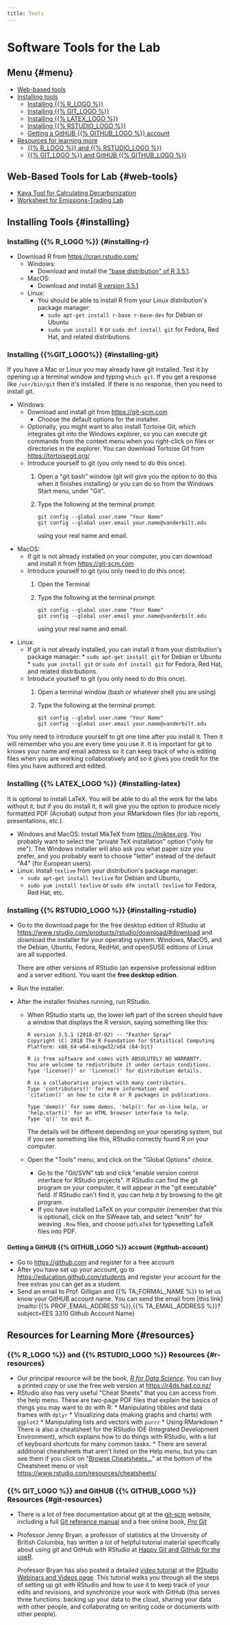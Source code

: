 ```yaml
---
title: Tools
---
```


# Software Tools for the Lab

## Menu {#menu}

* [Web-based tools](#web-tools)
* [Installing tools](#installing)
    * [Installing {{% R_LOGO %}}](#installing-r)
    * [Installing {{% GIT_LOGO %}}](#installing-git)
    * [Installing {{% LATEX_LOGO %}}](#installing-latex)
    * [Installing {{% RSTUDIO_LOGO %}}](#installing-rstudio)
    * [Getting a GitHUB {{% GITHUB_LOGO %}} account](#github-account)
* [Resources for learning more](#resources)
    * [{{% R_LOGO %}} and {{% RSTUDIO_LOGO %}}](#r-resources)
    * [{{% GIT_LOGO %}} and GitHUB {{% GITHUB_LOGO %}}](#git-resources)


## Web-Based Tools for Lab {#web-tools}

* [Kaya Tool for Calculating Decarbonization](https://ees3310.jgilligan.org/decarbonization/)
* [Worksheet for Emissions-Trading Lab](https://ees3310.jgilligan.org/emissions_trading/)

## Installing Tools {#installing}

### Installing {{% R_LOGO %}} {#installing-r}

* Download R from <https://cran.rstudio.com/>
    * Windows: 
        * Download and install the ["base distribution" of R 3.5.1](https://cran.rstudio.com/bin/windows/base/).
    * MacOS:
        * Download and install [R version 3.5.1](https://cran.rstudio.com/bin/macosx/R-3.5.1.pkg)
    * Linux:
        * You should be able to install R from your Linux distribution's package manager:
            * `sudo apt-get install r-base r-base-dev` for Debian or Ubuntu
            * `sudo yum install R` or `sudo dnf install git` for Fedora, 
              Red Hat, and related distributions.

### Installing {{%GIT_LOGO%}} {#installing-git}

If you have a Mac or Linux you may already have git installed. Test it by 
opening up a terminal window and typing `which git`. If you get a response
like `/usr/bin/git` then it's installed. If there is no response, then you
need to install git.
  
* Windows:
    * Download and install git from <https://git-scm.com>
        * Choose the default options for the installer.
    * Optionally, you might want to also install Tortoise Git, which integrates
      git into the Windows explorer, so you can execute git commands from the 
      context menu when you right-click on files or directories in the explorer.
      You can download Tortoise Git from <https://tortoisegit.org/>
    * Introduce yourself to git (you only need to do this once).
        1. Open a "git bash" window (git will give you the option to do this 
           when it finishes installing) or you can do so from the Windows Start 
           menu, under "Git".
        2. Type the following at the terminal prompt:
        
             ```
             git config --global user.name "Your Name"
             git config --global user.email your.name@vanderbilt.edu
             ```
             
           using your real name and email.
* MacOS:
    * If git is not already installed on your computer, you can download and
      install it from <https://git-scm.com>
    * Introduce yourself to git (you only need to do this once).
        1. Open the Terminal
        2. Type the following at the terminal prompt:
        
             ```
             git config --global user.name "Your Name"
             git config --global user.email your.name@vanderbilt.edu
             ```
             
           using your real name and email.
* Linux:
    * If git is not already installed, you can install it from your 
      distribution's package manager:
            * `sudo apt-get install git` for Debian or Ubuntu
            * `sudo yum install git` or `sudo dnf install git` for Fedora, 
              Red Hat, and related distributions.
    * Introduce yourself to git (you only need to do this once).
        1. Open a terminal window (bash or whatever shell you are using)
        2. Type the following at the terminal prompt:
        
             ```
             git config --global user.name "Your Name"
             git config --global user.email your.name@vanderbilt.edu
             ```

You only need to introduce yourself to git one time after you install it.
Then it will remember who you are every time you use it.
It is important for git to knows your name and email address so it can 
keep track of who is editing files when you are working collaboratively and
so it gives you credit for the files you have authored and edited.

### Installing {{% LATEX_LOGO %}} {#installing-latex}

It is optional to install LaTeX. You will be able to do all the work for the 
labs without it, but if you do install it, it will give you the option to 
produce nicely formatted PDF (Acrobat) output from your RMarkdown files
(for lab reports, presentations, etc.).

* Windows and MacOS: Install MikTeX from <https://miktex.org>. You probably
  want to select the "private TeX installation" option ("only for me").
  The Windows installer will also ask you what paper size you prefer, and
  you probably want to choose "letter" instead of the default "A4" (for 
  European users).
* Linux: Install `texlive` from your distribution's package manager:
    * `sudo apt-get install texlive` for Debian and Ubuntu, 
    * `sudo yum install texlive` or `sudo dfm install texlive` for 
  Fedora, Red Hat, etc.

### Installing {{% RSTUDIO_LOGO %}} {#installing-rstudio}

* Go to the download page for the free desktop edition of RStudio at 
  <https://www.rstudio.com/products/rstudio/download/#download> and
  download the installer for your operating system. Windows, MacOS, 
  and the Debian, Ubuntu, Fedora, RedHat, and openSUSE editions of
  Linux are all supported.
  
    There are other versions of RStudio (an expensive professional edition and a server edition). You
    want the **free desktop edition**.
* Run the installer. 
* After the installer finishes running, run RStudio.
    * When RStudio starts up, the lower left part of the screen should have
      a window that displays the R version, saying something like this:
      
      ```
      R version 3.5.1 (2018-07-02) -- "Feather Spray"
      Copyright (C) 2018 The R Foundation for Statistical Computing
      Platform: x86_64-w64-mingw32/x64 (64-bit)

      R is free software and comes with ABSOLUTELY NO WARRANTY.
      You are welcome to redistribute it under certain conditions.
      Type 'license()' or 'licence()' for distribution details.

      R is a collaborative project with many contributors.
      Type 'contributors()' for more information and
      'citation()' on how to cite R or R packages in publications.

      Type 'demo()' for some demos, 'help()' for on-line help, or
      'help.start()' for an HTML browser interface to help.
      Type 'q()' to quit R.
      ```
      The details will be different depending on your operating system, but
      if you see something like this, RStudio correctly found R on your 
      computer.
    * Open the "Tools" menu,   and click on the "Global Options" choice.
        * Go to the "Git/SVN" tab and click "enable version control interface 
          for RStudio projects". If RStudio can find the git program on your
          computer, it will appear in the "git executable" field. If RStudio
          can't find it, you can help it by browsing to the git program.
        * If you have installed LaTeX on your computer (remember that this is
          optional), click on the SWeave tab, and select "knitr" for weaving
          `.Rnw` files, and choose `pdfLaTeX` for typesetting LaTeX files into
          PDF.
  



#### Getting a GitHUB {{% GITHUB_LOGO %}} account {#github-account}

* Go to <https://github.com> and register for a free account
* After you have set up your account, go to <https://education.github.com/students> and register your account for the free extras you can get as a student.
* Send an email to Prof. Gilligan and {{% TA_FORMAL_NAME %}} to let us know your GitHUB account name.
  You can send the email from 
  [this link](mailto:{{% PROF_EMAIL_ADDRESS %}},{{% TA_EMAIL_ADDRESS %}}?subject=EES 3310 Github Account Name)

## Resources for Learning More {#resources}

### {{% R_LOGO %}} and {{% RSTUDIO_LOGO %}} Resources {#r-resources}

* Our principal resource will be the book, 
  _[R for Data Science](https://r4ds.had.co.nz/)_. You can buy
  a printed copy or use the free web version at <https://r4ds.had.co.nz/>
* RStudio also has very useful "Cheat Sheets" that you can access from the
  help menu. These are two-page PDF files that explain the basics of things
  you may want to do with R:
      * Manipulating tibbles and data frames with `dplyr`
      * Visualizing data (making graphs and charts) with `ggplot2`
      * Manipulating lists and vectors with `purrr`
      * Using RMarkdown
      * There is also a cheatsheet for the RStudio IDE (Integrated Development
        Environment), which explains how to do things with RStudio, with a list
        of keyboard shortcuts for many common tasks.
      * There are several additional cheatsheets that aren't listed on the 
        Help menu, but you can see them if you click on 
        "[Browse Cheatsheets...](https://www.rstudio.com/resources/cheatsheets/)"
        at the bottom of the Cheatsheet menu or visit 
        <https://www.rstudio.com/resources/cheatsheets/>

### {{% GIT_LOGO %}} and GitHUB {{% GITHUB_LOGO %}} Resources {#git-resources}

* There is a lot of free documentation about git at the 
  [git-scm](https://git-scm.com) website, including a full 
  [Git reference manual](https://git-scm.com/docs) and
  a free online book, _[Pro Git](https://git-scm.com/book)_
* Professor Jenny Bryan, a professor of statistics at the University of British
  Columbia, has written a lot of helpful tutorial material specifically about
  using git and GitHub with RStudio at 
  [Happy Git and GitHub for the useR](http://happygitwithr.com/).
  
    Professor Bryan has also posted a detailed 
    [video tutorial](https://resources.rstudio.com/wistia-rstudio-conf-2017/happy-git-and-gihub-for-the-user-tutorial-jenny-bryan)
    at the 
    [RStudio Webinars and Videos page](https://resources.rstudio.com/webinars). 
    This tutorial walks you through all the steps of setting up git with RStudio
    and how to use it to keep track of your edits and revisions, and synchronize
    your work with GitHub (this serves three functions: backing up your data to 
    the cloud, sharing your data with other people, and collaborating on writing
    code or documents with other people).
